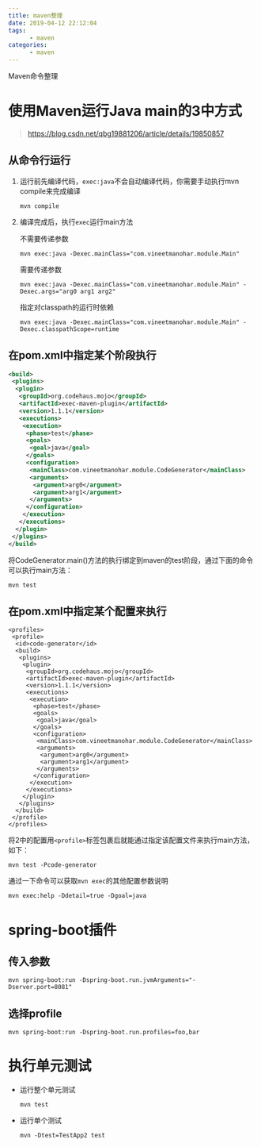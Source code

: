 ```yaml
---
title: maven整理
date: 2019-04-12 22:12:04
tags:
      - maven
categories:
      - maven
---
```


Maven命令整理
<!-- more -->

# 使用Maven运行Java main的3中方式

> https://blog.csdn.net/qbg19881206/article/details/19850857

## 从命令行运行

1. 运行前先编译代码，`exec:java`不会自动编译代码，你需要手动执行mvn compile来完成编译

    `mvn compile`

2. 编译完成后，执行`exec`运行main方法

    不需要传递参数
    
    `mvn exec:java -Dexec.mainClass="com.vineetmanohar.module.Main"`

    需要传递参数
    
    `mvn exec:java -Dexec.mainClass="com.vineetmanohar.module.Main" -Dexec.args="arg0 arg1 arg2"`

    指定对classpath的运行时依赖
    
    `mvn exec:java -Dexec.mainClass="com.vineetmanohar.module.Main" -Dexec.classpathScope=runtime`

## 在pom.xml中指定某个阶段执行

```xml
<build>  
 <plugins>  
  <plugin>  
   <groupId>org.codehaus.mojo</groupId>  
   <artifactId>exec-maven-plugin</artifactId>  
   <version>1.1.1</version>  
   <executions>  
    <execution>  
     <phase>test</phase>  
     <goals>  
      <goal>java</goal>  
     </goals>  
     <configuration>  
      <mainClass>com.vineetmanohar.module.CodeGenerator</mainClass>  
      <arguments>  
       <argument>arg0</argument>  
       <argument>arg1</argument>  
      </arguments>  
     </configuration>  
    </execution>  
   </executions>  
  </plugin>  
 </plugins>  
</build>
```

将CodeGenerator.main()方法的执行绑定到maven的test阶段，通过下面的命令可以执行main方法：

```
mvn test
```

## 在pom.xml中指定某个配置来执行

```
<profiles>  
 <profile>  
  <id>code-generator</id>  
  <build>  
   <plugins>  
    <plugin>  
     <groupId>org.codehaus.mojo</groupId>  
     <artifactId>exec-maven-plugin</artifactId>  
     <version>1.1.1</version>  
     <executions>  
      <execution>  
       <phase>test</phase>  
       <goals>  
        <goal>java</goal>  
       </goals>  
       <configuration>  
        <mainClass>com.vineetmanohar.module.CodeGenerator</mainClass>  
        <arguments>  
         <argument>arg0</argument>  
         <argument>arg1</argument>  
        </arguments>  
       </configuration>  
      </execution>  
     </executions>  
    </plugin>  
   </plugins>  
  </build>  
 </profile>  
</profiles>
```

将2中的配置用`<profile>`标签包裹后就能通过指定该配置文件来执行main方法，如下：

```
mvn test -Pcode-generator
```

通过一下命令可以获取`mvn exec`的其他配置参数说明

```
mvn exec:help -Ddetail=true -Dgoal=java
```

# spring-boot插件

## 传入参数

```
mvn spring-boot:run -Dspring-boot.run.jvmArguments="-Dserver.port=8081"
```

## 选择profile

```
mvn spring-boot:run -Dspring-boot.run.profiles=foo,bar
```

# 执行单元测试

- 运行整个单元测试

    `mvn test`

- 运行单个测试

    `mvn -Dtest=TestApp2 test`


